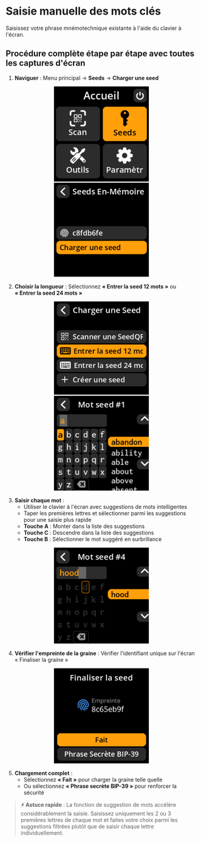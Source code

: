 # Saisie manuelle des mots clés

Saisissez votre phrase mnémotechnique existante à l'aide du clavier à l'écran.

## Procédure complète étape par étape avec toutes les captures d'écran

1. **Naviguer** : Menu principal → **Seeds** → **Charger une seed**

<div align="center">
     <img src="images/SeedsOptionSelectView_le_sm_fr.png" alt="Sélection du menu Outils" width="250"/>
</div>

<div align="center">
     <img src="images/LoadASeedMainOptionSelectView_le_sm_fr.png" alt="Menu Charger une graine" width="250"/>
</div>

2. **Choisir la longueur** : Sélectionnez **« Entrer la seed 12 mots »** ou **« Entrer la seed 24 mots »**

<div align="center">
     <img src="images/LoadASeedMainMenuView_le_sm_fr.png" alt="Saisie manuelle de la graine Sélection de la longueur" width="250"/>
</div>

<div align="center">
     <img src="images/SeedMnemonicLengthView_le_sm_fr.png" alt="Sélection manuelle de la longueur de la graine" width="250"/>
</div>

3. **Saisir chaque mot** :
     - Utiliser le clavier à l'écran avec suggestions de mots intelligentes
     - Taper les premières lettres et sélectionner parmi les suggestions pour une saisie plus rapide
     - **Touche A** : Monter dans la liste des suggestions
     - **Touche C** : Descendre dans la liste des suggestions
     - **Touche B** : Sélectionner le mot suggéré en surbrillance

<div align="center">
     <img src="images/SeedWordEnterView_le_sm_fr.png" alt="Saisie du mot de départ en cours" width="250"/>
</div>

4. **Vérifier l'empreinte de la graine** : Vérifier l'identifiant unique sur l'écran « Finaliser la graine »

<div align="center">
     <img src="images/SeedFinalizeView_le_sm_fr.png" alt="Écran de finalisation de la graine avec empreinte digitale" width="250"/>
</div>

5. **Chargement complet** :
     - Sélectionnez **« Fait »** pour charger la graine telle quelle
     - Ou sélectionnez **« Phrase secrète BIP-39 »** pour renforcer la sécurité

> **⚡ Astuce rapide** : La fonction de suggestion de mots accélère considérablement la saisie. Saisissez uniquement les 2 ou 3 premières lettres de chaque mot et faites votre choix parmi les suggestions filtrées plutôt que de saisir chaque lettre individuellement.
